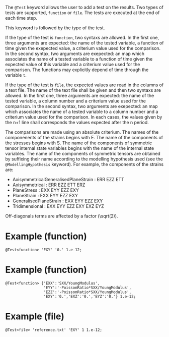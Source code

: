The `@Test` keyword allows the user to add a test on the results. Two
types of tests are supported, `function` or `file`. The tests are
executed at the end of each time step.

This keyword is followed by the type of the test.

If the type of the test is `function`, two syntaxs are allowed. In the
first one, three arguments are expected: the name of the tested
variable, a function of time given the exepected value, a criterium
value used for the comparison. In the second syntax, two arguments are
exepected: an map which associates the name of a tested variable to a
function of time given the expected value of this variable and a
criterium value used for the comparison. The functions may explicitly
depend of time through the variable `t`.

If the type of the test is `file`, the expected values are read in the
columns of a text file. The name of the text file shall be given and
then two syntaxs are allowed. In the first one, three arguments are
expected: the name of the tested variable, a column number and a
criterium value used for the comparison. In the second syntax, two
arguments are exepected: an map which associates the name of a tested
variable to a column number and a criterium value used for the
comparison. In each cases, the values given by the n+1 line shall
corresponds the values expected after the n period.

The comparisons are made using an absolute criterium.  The names of
the componenents of the strains begins with E. The name of the
components of the stresses begins with S. The name of the components
of symmetric tensor internal state variables begins with the name of
the internal state variables. The name of the components of symmetric
tensors are obtained by suffixing their name according to the
modelling hypothesis used (see the `@ModellingHypothesis`
keyword). For example, the components of the strains are:

- AxisymmetricalGeneralisedPlaneStrain : ERR EZZ ETT
- Axisymmetrical                       : ERR EZZ ETT ERZ
- PlaneStress                          : EXX EYY EZZ EXY
- PlaneStrain                          : EXX EYY EZZ EXY
- GeneralisedPlaneStrain               : EXX EYY EZZ EXY
- Tridimensional                       : EXX EYY EZZ EXY EXZ EYZ

Off-diagonals terms are affected by a factor \(\sqrt(2)\).

# Example (function)

~~~~ {.cpp}
@Test<function> 'EXY' '0.' 1.e-12;
~~~~~~~~

# Example (function)

~~~~ {.cpp}
@Test<function> {'EXX':'SXX/YoungModulus',
                 'EYY':'-PoissonRatio*SXX/YoungModulus',
                 'EZZ':'-PoissonRatio*SXX/YoungModulus',
                 'EXY':'0.','EXZ':'0.','EYZ':'0.'} 1.e-12;
~~~~~~~~

# Example (file)

~~~~ {.cpp}
@Test<file> 'reference.txt' 'EXY' 1 1.e-12;
~~~~~~~~
